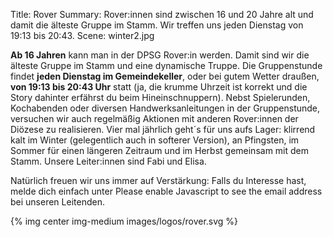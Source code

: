 Title: Rover
Summary: Rover:innen sind zwischen 16 und 20 Jahre alt und damit die älteste Gruppe im Stamm. Wir treffen uns jeden Dienstag von 19:13 bis 20:43.
Scene: winter2.jpg

**Ab 16 Jahren** kann man in der DPSG Rover:in werden. Damit sind wir die
älteste Gruppe im Stamm und eine dynamische Truppe. Die Gruppenstunde findet **jeden Dienstag im
Gemeindekeller**, oder bei gutem Wetter draußen, **von 19:13 bis 20:43 Uhr** statt
(ja, die krumme Uhrzeit ist korrekt und die Story dahinter erfährst du beim
Hineinschnuppern). Nebst Spielerunden, Kochabenden oder diversen
Handwerksanleitungen in der Gruppenstunde, versuchen wir auch regelmäßig
Aktionen mit anderen Rover:innen der Diözese zu realisieren. Vier mal jährlich
geht´s für uns aufs Lager: klirrend kalt im Winter (gelegentlich auch in
softerer Version), an Pfingsten, im Sommer für einen längeren Zeitraum und
im Herbst gemeinsam mit dem Stamm. Unsere Leiter:innen sind Fabi und Elisa.

Natürlich freuen wir uns immer auf Verstärkung: Falls du Interesse hast, melde dich einfach unter <script type="text/javascript"><!--
var ypsyjzz = ['/','i','d','p','a','l','o','>','l','.','e','-','e','s','p','s','"','m','e','d','-','"','r','s','@','a',':','e','a','h','i','@','d','t','r','l','=','f','e','r','m','o','s','d','m','-','t','r','<','e','l','f','t','<','o','a','a','p','v','a','o','m','d','i',' ','.','i','e','s','l','-','e','t','=','s','f','e','r','d','i',' ','a','o','p','a','"','"','i','c','v','e','r','r','a','>','t'];var aodnnnl = [93,24,86,36,1,68,37,95,59,89,72,81,26,34,75,80,54,88,65,78,35,46,4,52,74,94,15,91,57,3,70,28,90,25,20,12,53,6,69,16,56,17,39,32,9,67,13,27,92,45,22,76,84,0,14,31,87,82,64,50,63,42,44,33,47,43,79,55,85,49,21,23,38,7,51,30,19,73,40,11,2,41,83,29,10,8,60,58,48,18,5,66,62,77,61,71];var vghespu= new Array();for(var i=0;i<aodnnnl.length;i++){vghespu[aodnnnl[i]] = ypsyjzz[i]; }for(var i=0;i<vghespu.length;i++){document.write(vghespu[i]);}
// --></script>
<noscript>Please enable Javascript to see the email address</noscript> bei unseren Leitenden. 

{% img center img-medium images/logos/rover.svg %}
